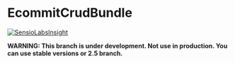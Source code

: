 EcommitCrudBundle
==================

[![SensioLabsInsight](https://insight.sensiolabs.com/projects/ee0677db-2ad9-4248-9b61-ab00020317b5/big.png)](https://insight.sensiolabs.com/projects/ee0677db-2ad9-4248-9b61-ab00020317b5)

**WARNING: This branch is under development. Not use in production. You can use stable versions or 2.5 branch.**
